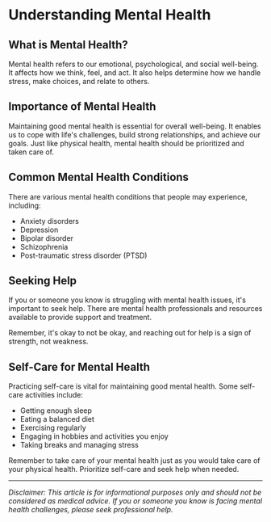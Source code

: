 # Understanding Mental Health

## What is Mental Health?

Mental health refers to our emotional, psychological, and social well-being. It affects how we think, feel, and act. It also helps determine how we handle stress, make choices, and relate to others.

## Importance of Mental Health

Maintaining good mental health is essential for overall well-being. It enables us to cope with life's challenges, build strong relationships, and achieve our goals. Just like physical health, mental health should be prioritized and taken care of.

## Common Mental Health Conditions

There are various mental health conditions that people may experience, including:

- Anxiety disorders
- Depression
- Bipolar disorder
- Schizophrenia
- Post-traumatic stress disorder (PTSD)

## Seeking Help

If you or someone you know is struggling with mental health issues, it's important to seek help. There are mental health professionals and resources available to provide support and treatment.

Remember, it's okay to not be okay, and reaching out for help is a sign of strength, not weakness.

## Self-Care for Mental Health

Practicing self-care is vital for maintaining good mental health. Some self-care activities include:

- Getting enough sleep
- Eating a balanced diet
- Exercising regularly
- Engaging in hobbies and activities you enjoy
- Taking breaks and managing stress

Remember to take care of your mental health just as you would take care of your physical health. Prioritize self-care and seek help when needed.

---
*Disclaimer: This article is for informational purposes only and should not be considered as medical advice. If you or someone you know is facing mental health challenges, please seek professional help.*

